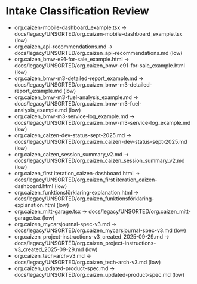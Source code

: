 # Intake Classification Review

- org.caizen-mobile-dashboard_example.tsx → docs/legacy/UNSORTED/org.caizen-mobile-dashboard_example.tsx (low)
- org.caizen_api-recommendations.md → docs/legacy/UNSORTED/org.caizen_api-recommendations.md (low)
- org.caizen_bmw-e91-for-sale_example.html → docs/legacy/UNSORTED/org.caizen_bmw-e91-for-sale_example.html (low)
- org.caizen_bmw-m3-detailed-report_example.md → docs/legacy/UNSORTED/org.caizen_bmw-m3-detailed-report_example.md (low)
- org.caizen_bmw-m3-fuel-analysis_example.md → docs/legacy/UNSORTED/org.caizen_bmw-m3-fuel-analysis_example.md (low)
- org.caizen_bmw-m3-service-log_example.md → docs/legacy/UNSORTED/org.caizen_bmw-m3-service-log_example.md (low)
- org.caizen_caizen-dev-status-sept-2025.md → docs/legacy/UNSORTED/org.caizen_caizen-dev-status-sept-2025.md (low)
- org.caizen_caizen_session_summary_v2.md → docs/legacy/UNSORTED/org.caizen_caizen_session_summary_v2.md (low)
- org.caizen_first iteration_caizen-dashboard.html → docs/legacy/UNSORTED/org.caizen_first iteration_caizen-dashboard.html (low)
- org.caizen_funktionsförklaring-explanation.html → docs/legacy/UNSORTED/org.caizen_funktionsförklaring-explanation.html (low)
- org.caizen_mitt-garage.tsx → docs/legacy/UNSORTED/org.caizen_mitt-garage.tsx (low)
- org.caizen_mycarsjournal-spec-v3.md → docs/legacy/UNSORTED/org.caizen_mycarsjournal-spec-v3.md (low)
- org.caizen_project-instructions-v3_created_2025-09-29.md → docs/legacy/UNSORTED/org.caizen_project-instructions-v3_created_2025-09-29.md (low)
- org.caizen_tech-arch-v3.md → docs/legacy/UNSORTED/org.caizen_tech-arch-v3.md (low)
- org.caizen_updated-product-spec.md → docs/legacy/UNSORTED/org.caizen_updated-product-spec.md (low)

